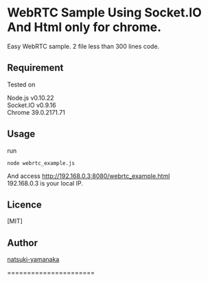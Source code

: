 
WebRTC Sample Using Socket.IO And Html only for chrome.
====

Easy WebRTC sample. 2 file less than 300 lines code.

## Requirement

Tested on 

  Node.js v0.10.22  
  Socket.IO v0.9.16  
  Chrome 39.0.2171.71  

## Usage

run  

`node webrtc_example.js`

  And access http://192.168.0.3:8080/webrtc_example.html  
  192.168.0.3 is your local IP.  

## Licence

[MIT]

## Author

[natsuki-yamanaka](https://github.com/natsuki-yamanaka)



======================

